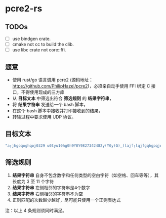 # pcre2-rs

## TODOs
- [ ] use bindgen crate.
- [ ] cmake not cc to build the clib.
- [ ] use libc crate not core::ffi.

## 题意

- 使用 rust/go 语言调用 pcre2 (源码地址：https://github.com/PhilipHazel/pcre2)，必须亲自动手使用 FFI 绑定 C 接口，不得使用现成的三方库
- 从 **目标文本** 中筛选出符合 **筛选规则** 的 **结果字符串**，
- 将 **结果字符串** 发送给一个 bash 脚本，
- 在这个 bash 脚本中接收并打印接收到的结果，
- 转输过程中要求使用 UDP 协议。

## 目标文本

```sh
"a;jhgoqoghqoj0329 u0tyu10hg0h9Y0Y9827342482y(Y0y(G)_)lajf;lqjfgqhgpqjopjqa=)*(^!@#$%^&*())9999999"
```

## 筛选规则

1. **结果字符串** 自身不包含数字和任何类型的空白字符（如空格、回车等等），其长度为 3 至 11 个字符
2. **结果字符串** 左侧相邻的字符串是4个数字
3. **结果字符串** 右侧相邻的字符串不为空
4. 正则匹配的次数越少越好，尽可能只使用一个正则表达式

注：以上 4 条规则须同时满足。
